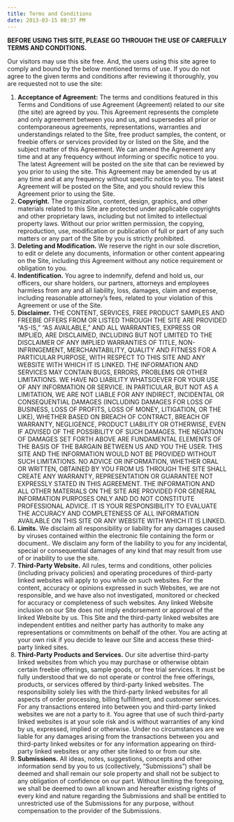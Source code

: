 ```yaml
---
title: Terms and Conditions
date: 2013-03-15 08:37 PM
---
```


**BEFORE USING THIS SITE, PLEASE GO THROUGH THE USE OF CAREFULLY TERMS AND CONDITIONS.**

Our visitors may use this site free. And, the users using this site agree to comply and bound by the below mentioned terms of use. If you do not agree to the given terms and conditions after reviewing it thoroughly, you are requested not to use the site:

1.  **Acceptance of Agreement:** The terms and conditions featured in this Terms and Conditions of use Agreement (Agreement) related to our site (the site) are agreed by you. This Agreement represents the complete and only agreement between you and us, and supersedes all prior or contemporaneous agreements, representations, warranties and understandings related to the Site, free product samples, the content, or freebie offers or services provided by or listed on the Site, and the subject matter of this Agreement. We can amend the Agreement any time and at any frequency without informing or specific notice to you. The latest Agreement will be posted on the site that can be reviewed by you prior to using the site. This Agreement may be amended by us at any time and at any frequency without specific notice to you. The latest Agreement will be posted on the Site, and you should review this Agreement prior to using the Site.
2.  **Copyright.** The organization, content, design, graphics, and other materials related to this Site are protected under applicable copyrights and other proprietary laws, including but not limited to intellectual property laws. Without our prior written permission, the copying, reproduction, use, modification or publication of full or part of any such matters or any part of the Site by you is strictly prohibited.
3.  **Deleting and Modification.** We reserve the right in our sole discretion, to edit or delete any documents, information or other content appearing on the Site, including this Agreement without any notice requirement or obligation to you.
4.  **Indentification.** You agree to indemnify, defend and hold us, our officers, our share holders, our partners, attorneys and employees harmless from any and all liability, loss, damages, claim and expense, including reasonable attorney&#8217;s fees, related to your violation of this Agreement or use of the Site.
5.  **Disclaimer.** THE CONTENT, SERVICES, FREE PRODUCT SAMPLES AND FREEBIE OFFERS FROM OR LISTED THROUGH THE SITE ARE PROVIDED &#8220;AS-IS,&#8221; &#8220;AS AVAILABLE,&#8221; AND ALL WARRANTIES, EXPRESS OR IMPLIED, ARE DISCLAIMED, INCLUDING BUT NOT LIMITED TO THE DISCLAIMER OF ANY IMPLIED WARRANTIES OF TITLE, NON-INFRINGEMENT, MERCHANTABILITY, QUALITY AND FITNESS FOR A PARTICULAR PURPOSE, WITH RESPECT TO THIS SITE AND ANY WEBSITE WITH WHICH IT IS LINKED. THE INFORMATION AND SERVICES MAY CONTAIN BUGS, ERRORS, PROBLEMS OR OTHER LIMITATIONS. WE HAVE NO LIABILITY WHATSOEVER FOR YOUR USE OF ANY INFORMATION OR SERVICE. IN PARTICULAR, BUT NOT AS A LIMITATION, WE ARE NOT LIABLE FOR ANY INDIRECT, INCIDENTAL OR CONSEQUENTIAL DAMAGES (INCLUDING DAMAGES FOR LOSS OF BUSINESS, LOSS OF PROFITS, LOSS OF MONEY, LITIGATION, OR THE LIKE), WHETHER BASED ON BREACH OF CONTRACT, BREACH OF WARRANTY, NEGLIGENCE, PRODUCT LIABILITY OR OTHERWISE, EVEN IF ADVISED OF THE POSSIBILITY OF SUCH DAMAGES. THE NEGATION OF DAMAGES SET FORTH ABOVE ARE FUNDAMENTAL ELEMENTS OF THE BASIS OF THE BARGAIN BETWEEN US AND YOU THE USER. THIS SITE AND THE INFORMATION WOULD NOT BE PROVIDED WITHOUT SUCH LIMITATIONS. NO ADVICE OR INFORMATION, WHETHER ORAL OR WRITTEN, OBTAINED BY YOU FROM US THROUGH THE SITE SHALL CREATE ANY WARRANTY, REPRESENTATION OR GUARANTEE NOT EXPRESSLY STATED IN THIS AGREEMENT. THE INFORMATION AND ALL OTHER MATERIALS ON THE SITE ARE PROVIDED FOR GENERAL INFORMATION PURPOSES ONLY AND DO NOT CONSTITUTE PROFESSIONAL ADVICE. IT IS YOUR RESPONSIBILITY TO EVALUATE THE ACCURACY AND COMPLETENESS OF ALL INFORMATION AVAILABLE ON THIS SITE OR ANY WEBSITE WITH WHICH IT IS LINKED.
6.  **Limits.** We disclaim all responsibility or liability for any damages caused by viruses contained within the electronic file containing the form or document.. We disclaim any form of the liability to you for any incidental, special or consequential damages of any kind that may result from use of or inability to use the site.
7.  **Third-Party Website.** All rules, terms and conditions, other policies (including privacy policies) and operating procedures of third-party linked websites will apply to you while on such websites. For the content, accuracy or opinions expressed in such Websites, we are not responsible, and we have also not investigated, monitored or checked for accuracy or completeness of such websites. Any linked Website inclusion on our Site does not imply endorsement or approval of the linked Website by us. This Site and the third-party linked websites are independent entities and neither party has authority to make any representations or commitments on behalf of the other. You are acting at your own risk if you decide to leave our Site and access these third-party linked sites.
8.  **Third-Party Products and Services.** Our site advertise third-party linked websites from which you may purchase or otherwise obtain certain freebie offerings, sample goods, or free trial services. It must be fully understood that we do not operate or control the free offerings, products, or services offered by third-party linked websites. The responsibility solely lies with the third-party linked websites for all aspects of order processing, billing fulfillment, and customer services. For any transactions entered into between you and third-party linked websites we are not a party to it. You agree that use of such third-party linked websites is at your sole risk and is without warranties of any kind by us, expressed, implied or otherwise. Under no circumstances are we liable for any damages arising from the transactions between you and third-party linked websites or for any information appearing on third-party linked websites or any other site linked to or from our site.
9.  **Submissions.** All ideas, notes, suggestions, concepts and other information send by you to us (collectively, &#8220;Submissions&#8221;) shall be deemed and shall remain our sole property and shall not be subject to any obligation of confidence on our part. Without limiting the foregoing, we shall be deemed to own all known and hereafter existing rights of every kind and nature regarding the Submissions and shall be entitled to unrestricted use of the Submissions for any purpose, without compensation to the provider of the Submissions.
